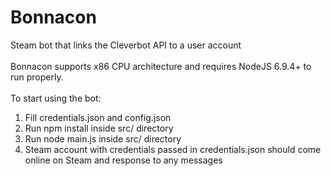 # Bonnacon<br>
Steam bot that links the Cleverbot API to a user account<br>
<br>
Bonnacon supports x86 CPU architecture and requires NodeJS 6.9.4+ to run properly.<br>
<br>
To start using the bot:<br>
1. Fill credentials.json and config.json<br>
2. Run npm install inside src/ directory<br>
3. Run node main.js inside src/ directory<br>
4. Steam account with credentials passed in credentials.json should come online on Steam and response to any messages<br>
